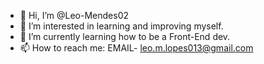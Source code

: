 - 👋 Hi, I’m @Leo-Mendes02
- 👀 I’m interested in learning and improving myself.
- 🌱 I’m currently learning how to be a Front-End dev.
- 📫 How to reach me: EMAIL- leo.m.lopes013@gmail.com
<!---
Leo-Mendes02/Leo-Mendes02 is a ✨ special ✨ repository because its `README.md` (this file) appears on your GitHub profile.
You can click the Preview link to take a look at your changes.
--->
